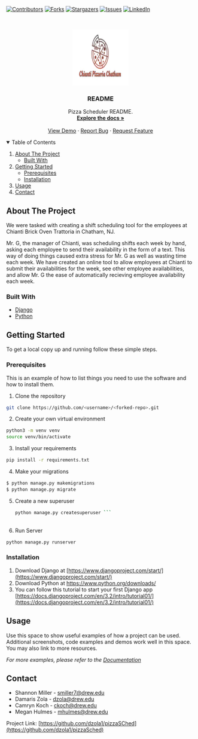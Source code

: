 <!--
*** Thanks for checking out the Best-README-Template. If you have a suggestion
*** that would make this better, please fork the repo and create a pull request
*** or simply open an issue with the tag "enhancement".
*** Thanks again! Now go create something AMAZING! :D
-->



<!-- PROJECT SHIELDS -->
<!--
*** I'm using markdown "reference style" links for readability.
*** Reference links are enclosed in brackets [ ] instead of parentheses ( ).
*** See the bottom of this document for the declaration of the reference variables
*** for contributors-url, forks-url, etc. This is an optional, concise syntax you may use.
*** https://www.markdownguide.org/basic-syntax/#reference-style-links
-->
[![Contributors][contributors-shield]][contributors-url]
[![Forks][forks-shield]][forks-url]
[![Stargazers][stars-shield]][stars-url]
[![Issues][issues-shield]][issues-url]
[![LinkedIn][linkedin-shield]][linkedin-url]



<!-- PROJECT LOGO -->
<br />
<p align="center">
  <a href="https://www.chiantipizzeriamenu.com/">
    <img src="images/Screen Shot 2021-04-29 at 10.27.35 PM.png" alt="Logo" width="150" height="150">
  </a>

  <h3 align="center">README</h3>

  <p align="center">
    Pizza Scheduler README.
    <br />
    <a href="https://github.com/othneildrew/Best-README-Template"><strong>Explore the docs »</strong></a>
    <br />
    <br />
    <a href="https://github.com/othneildrew/Best-README-Template">View Demo</a>
    ·
    <a href="https://github.com/othneildrew/Best-README-Template/issues">Report Bug</a>
    ·
    <a href="https://github.com/othneildrew/Best-README-Template/issues">Request Feature</a>
  </p>
</p>



<!-- TABLE OF CONTENTS -->
<details open="open">
  <summary>Table of Contents</summary>
  <ol>
    <li>
      <a href="#about-the-project">About The Project</a>
      <ul>
        <li><a href="#built-with">Built With</a></li>
      </ul>
    </li>
    <li>
      <a href="#getting-started">Getting Started</a>
      <ul>
        <li><a href="#prerequisites">Prerequisites</a></li>
        <li><a href="#installation">Installation</a></li>
      </ul>
    </li>
    <li><a href="#usage">Usage</a></li>
    <li><a href="#contact">Contact</a></li>
  </ol>
</details>



<!-- ABOUT THE PROJECT -->
## About The Project

We were tasked with creating a shift scheduling tool for the employees at Chianti Brick Oven Trattoria in Chatham, NJ. 

Mr. G, the manager of Chianti, was scheduling shifts each week by hand, asking each employee to send their availability in the form of a text.  This way of doing things caused extra stress for Mr. G as well as wasting time each week. We have created an online tool to allow employees at Chianti to submit their availabilities for the week, see other employee availabilities, and allow Mr. G the ease of automatically recieving employee availability each week.  

### Built With

* [Django](https://djangoproject.com)
* [Python](https://www.python.org/)



<!-- GETTING STARTED -->
## Getting Started

<!-- This is an example of how you may give instructions on setting up your project locally. -->
To get a local copy up and running follow these simple steps.

### Prerequisites

This is an example of how to list things you need to use the software and how to install them.
1. Clone the repository
  ```sh
  git clone https://github.com/<username>/<forked-repo>.git
  ```
2. Create your own virtual environment
 ```sh
python3 -m venv venv
source venv/bin/activate
  ```
3. Install your requirements

  ```sh
pip install -r requirements.txt
  ```
4. Make your migrations
 ```sh
$ python manage.py makemigrations
$ python manage.py migrate
```
  
5. Create a new superuser
   ```sh
   python manage.py createsuperuser ```
 
5. Run Server
  ```sh
  python manage.py runserver
 ``` 

### Installation

1. Download Django at [https://www.djangoproject.com/start/](https://www.djangoproject.com/start/)
2. Download Python at https://www.python.org/downloads/
3. You can follow this tutorial to start your first Django app [https://docs.djangoproject.com/en/3.2/intro/tutorial01/](https://docs.djangoproject.com/en/3.2/intro/tutorial01/)


<!-- USAGE EXAMPLES -->
## Usage

Use this space to show useful examples of how a project can be used. Additional screenshots, code examples and demos work well in this space. You may also link to more resources.

_For more examples, please refer to the [Documentation](https://example.com)_


<!-- CONTACT -->
## Contact

* Shannon Miller - smiller7@drew.edu
* Damaris Zola - dzola@drew.edu
* Camryn Koch - ckoch@drew.edu
* Megan Hulmes - mhulmes@drew.edu


Project Link: [https://github.com/dzola1/pizzaSChed](https://github.com/dzola1/pizzaSched)




<!-- MARKDOWN LINKS & IMAGES -->
<!-- https://www.markdownguide.org/basic-syntax/#reference-style-links -->
[contributors-shield]: https://img.shields.io/github/contributors/othneildrew/Best-README-Template.svg?style=for-the-badge
[contributors-url]: https://github.com/othneildrew/Best-README-Template/graphs/contributors
[forks-shield]: https://img.shields.io/github/forks/othneildrew/Best-README-Template.svg?style=for-the-badge
[forks-url]: https://github.com/othneildrew/Best-README-Template/network/members
[stars-shield]: https://img.shields.io/github/stars/othneildrew/Best-README-Template.svg?style=for-the-badge
[stars-url]: https://github.com/othneildrew/Best-README-Template/stargazers
[issues-shield]: https://img.shields.io/github/issues/othneildrew/Best-README-Template.svg?style=for-the-badge
[issues-url]: https://github.com/othneildrew/Best-README-Template/issues
[license-shield]: https://img.shields.io/github/license/othneildrew/Best-README-Template.svg?style=for-the-badge
[license-url]: https://github.com/othneildrew/Best-README-Template/blob/master/LICENSE.txt
[linkedin-shield]: https://img.shields.io/badge/-LinkedIn-black.svg?style=for-the-badge&logo=linkedin&colorB=555
[linkedin-url]: https://linkedin.com/in/othneildrew
[product-screenshot]: images/screenshot.png
